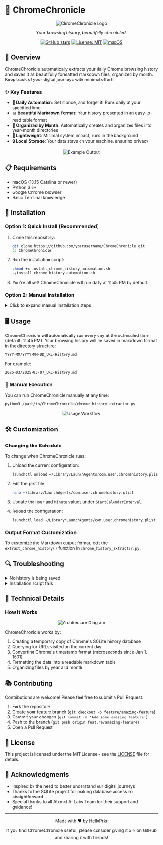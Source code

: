 # 📜 ChromeChronicle

<div align="center">

![ChromeChronicle Logo](./images/logo.png)

*Your browsing history, beautifully chronicled.*

[![GitHub stars](https://img.shields.io/github/stars/yourusername/ChromeChronicle?style=social)](https://github.com/yourusername/ChromeChronicle/stargazers)
[![License: MIT](https://img.shields.io/badge/License-MIT-yellow.svg)](https://opensource.org/licenses/MIT)
[![macOS](https://img.shields.io/badge/platform-macOS-blue.svg)](https://www.apple.com/macos)

</div>

## 🌟 Overview

ChromeChronicle automatically extracts your daily Chrome browsing history and saves it as beautifully formatted markdown files, organized by month. Keep track of your digital journeys with minimal effort!

### ✨ Key Features

- 🔄 **Daily Automation**: Set it once, and forget it! Runs daily at your specified time
- 📊 **Beautiful Markdown Format**: Your history presented in an easy-to-read table format
- 📂 **Organized by Month**: Automatically creates and organizes files into year-month directories
- 📱 **Lightweight**: Minimal system impact, runs in the background
- 🔒 **Local Storage**: Your data stays on your machine, ensuring privacy

<div align="center">

![Example Output](./images/example-output.png)

</div>

## 📋 Requirements

- macOS (10.15 Catalina or newer)
- Python 3.6+
- Google Chrome browser
- Basic Terminal knowledge

## 🚀 Installation

### Option 1: Quick Install (Recommended)

1. Clone this repository:
   ```bash
   git clone https://github.com/yourusername/ChromeChronicle.git
   cd ChromeChronicle
   ```

2. Run the installation script:
   ```bash
   chmod +x install_chrome_history_automation.sh
   ./install_chrome_history_automation.sh
   ```

3. You're all set! ChromeChronicle will run daily at 11:45 PM by default.

### Option 2: Manual Installation

<details>
<summary>Click to expand manual installation steps</summary>

1. Clone this repository:
   ```bash
   git clone https://github.com/HelloPrkr/ChromeChronicle.git
   cd ChromeChronicle
   ```

2. Make the Python script executable:
   ```bash
   chmod +x chrome_history_extractor.py
   ```

3. Edit the plist file to update paths:
   ```bash
   nano com.user.chromehistory.plist
   ```
   Replace all instances of `REPLACE_WITH_FULL_PATH` with the full path to your ChromeChronicle directory.

4. Copy the plist file to your LaunchAgents directory:
   ```bash
   mkdir -p ~/Library/LaunchAgents
   cp com.user.chromehistory.plist ~/Library/LaunchAgents/
   ```

5. Load the launchd job:
   ```bash
   launchctl load ~/Library/LaunchAgents/com.user.chromehistory.plist
   ```

</details>

## 🖥️ Usage

ChromeChronicle will automatically run every day at the scheduled time (default: 11:45 PM). Your browsing history will be saved in markdown format in the directory structure:

```
YYYY-MM/YYYY-MM-DD_URL-History.md
```

For example:
```
2025-03/2025-03-07_URL-History.md
```

### 📝 Manual Execution

You can run ChromeChronicle manually at any time:

```bash
python3 /path/to/ChromeChronicle/chrome_history_extractor.py
```

<div align="center">

![Usage Workflow](./images/workflow.png)

</div>

## 🛠️ Customization

### Changing the Schedule

To change when ChromeChronicle runs:

1. Unload the current configuration:
   ```bash
   launchctl unload ~/Library/LaunchAgents/com.user.chromehistory.plist
   ```

2. Edit the plist file:
   ```bash
   nano ~/Library/LaunchAgents/com.user.chromehistory.plist
   ```

3. Update the `Hour` and `Minute` values under `StartCalendarInterval`.

4. Reload the configuration:
   ```bash
   launchctl load ~/Library/LaunchAgents/com.user.chromehistory.plist
   ```

### Output Format Customization

To customize the Markdown output format, edit the `extract_chrome_history()` function in `chrome_history_extractor.py`.

## 🔍 Troubleshooting

<details>
<summary>No history is being saved</summary>

Check the following:
- Ensure Chrome is installed in the default location
- Verify your LaunchAgent is loaded properly:
  ```bash
  launchctl list | grep chromehistory
  ```
- Check log files for errors:
  ```bash
  cat ~/path/to/ChromeChronicle/chrome_history_error.log
  ```
</details>

<details>
<summary>Installation script fails</summary>

- Make sure you have the proper permissions
- Try running the manual installation steps
- Check if Python 3 is installed correctly:
  ```bash
  python3 --version
  ```
</details>

## 🧩 Technical Details

### How It Works

<div align="center">

![Architecture Diagram](./images/architecture.png)

</div>

ChromeChronicle works by:

1. Creating a temporary copy of Chrome's SQLite history database
2. Querying for URLs visited on the current day
3. Converting Chrome's timestamp format (microseconds since Jan 1, 1601)
4. Formatting the data into a readable markdown table
5. Organizing files by year and month

## 📚 Contributing

Contributions are welcome! Please feel free to submit a Pull Request.

1. Fork the repository
2. Create your feature branch (`git checkout -b feature/amazing-feature`)
3. Commit your changes (`git commit -m 'Add some amazing feature'`)
4. Push to the branch (`git push origin feature/amazing-feature`)
5. Open a Pull Request

## 📜 License

This project is licensed under the MIT License - see the [LICENSE](LICENSE) file for details.

## 💖 Acknowledgments

- Inspired by the need to better understand our digital journeys
- Thanks to the SQLite project for making database access so straightforward
- Special thanks to all Alxmnt Ai Labs Team for their support and guidance!

---

<div align="center">

Made with ❤️ by [HelloPrkr](https://github.com/HelloPrkr)

If you find ChromeChronicle useful, please consider giving it a ⭐ on GitHub and sharing it with friends!

</div> 